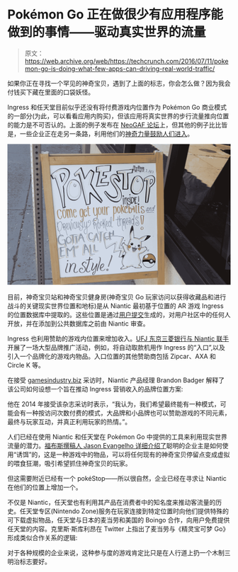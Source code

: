 # Pokémon Go 正在做很少有应用程序能做到的事情——驱动真实世界的流量 

> 原文：<https://web.archive.org/web/https://techcrunch.com/2016/07/11/pokemon-go-is-doing-what-few-apps-can-driving-real-world-traffic/>

如果你正在寻找一个罕见的神奇宝贝，遇到了上面的标志，你会怎么做？因为我会付钱买下藏在里面的口袋妖怪。

Ingress 和任天堂目前似乎还没有将付费游戏内位置作为 Pokémon Go 商业模式的一部分(为此，可以看看应用内购买)，但该应用将真实世界的步行流量推向位置的能力是不可否认的。上面的例子发布在 [NeoGAF 论坛](https://web.archive.org/web/20230201191721/http://www.neogaf.com/forum/showthread.php?p=209486599#post209486599)上，但其他的例子比比皆是，一些企业正在走另一条路，利用他们的[神奇力量鼓励人们进入](https://web.archive.org/web/20230201191721/http://imgur.com/092b4wR)。

[![Screen Shot 2016-07-11 at 9.16.47 AM](img/9d2ba8f2b343d66a3708d4bf90980831.png)](https://web.archive.org/web/20230201191721/https://techcrunch.com/wp-content/uploads/2016/07/screen-shot-2016-07-11-at-9-16-47-am.png)

目前，神奇宝贝站和神奇宝贝健身房(神奇宝贝 Go 玩家访问以获得收藏品和进行战斗的关键现实世界位置和地标)是从 Niantic 最初基于位置的 AR 游戏 Ingress 的位置数据库中提取的。这些位置是通过[用户提交](https://web.archive.org/web/20230201191721/https://support.ingress.com/hc/en-us/articles/207343987-Candidate-Portal-criteria)生成的，对用户社区中的任何人开放，并在添加到公共数据库之前由 Niantic 审查。

Ingress 也利用赞助的游戏内位置来增加收入。[UFJ 东京三菱银行与 Niantic 联手](https://web.archive.org/web/20230201191721/http://www.bk.mufg.jp/ingress/en/)开展了一场大型品牌推广活动，例如，将自动取款机用作 Ingress 的“入口”,以及引入一个品牌化的游戏内物品。入口位置的其他赞助商包括 Zipcar、AXA 和 Circle K 等。

在接受 [gamesindustry.biz](https://web.archive.org/web/20230201191721/http://www.gamesindustry.biz/articles/2015-08-04-how-googles-niantic-labs-took-over-the-world) 采访时，Niantic 产品经理 Brandon Badger 解释了该公司如何设想一个旨在推动 Ingress 营销收入的品牌位置方案:

他在 2014 年接受该杂志采访时表示，“我认为，我们希望最终能有一种模式，可能会有一种按访问次数付费的模式，大品牌和小品牌也可以赞助游戏的不同元素，最终与玩家互动，并真正利用玩家的热情。”。

人们已经在使用 Niantic 和任天堂在 Pokémon Go 中提供的工具来利用现实世界流量的潜力。[福布斯撰稿人 Jason Evangelho 详细介绍了](https://web.archive.org/web/20230201191721/http://www.forbes.com/sites/jasonevangelho/2016/07/09/how-pokemon-go-can-lure-more-customers-to-your-local-business/#26a61397fe48)聪明的企业主是如何使用“诱饵”的，这是一种游戏中的物品，可以将任何现有的神奇宝贝停留点变成虚拟的喂食狂潮，吸引希望抓住神奇宝贝的玩家。

但这需要附近已经有一个 pokéStop——所以很自然，企业已经在寻求让 Niantic 在他们的位置上增加一个。

不仅是 Niantic，任天堂也有利用其产品在消费者中的知名度来推动客流量的历史。任天堂专区(Nintendo Zone)服务在玩家连接到特定位置时向他们提供特殊的可下载虚拟物品，任天堂与日本的麦当劳和美国的 Boingo 合作，向用户免费提供任天堂的内容。克里斯·斯库利昂在 Twitter 上指出了麦当劳与《精灵宝可梦 Go》形成类似合作关系的逻辑:

对于各种规模的企业来说，这种参与度的游戏肯定比只是在人行道上扔一个木制三明治标志要好。
